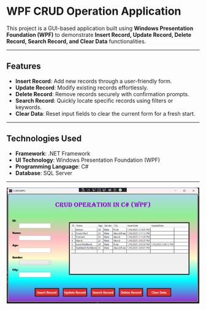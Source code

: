 # WPF CRUD Operation Application  

This project is a GUI-based application built using **Windows Presentation Foundation (WPF)** to demonstrate **Insert Record, Update Record, Delete Record, Search Record, and Clear Data** functionalities.

---

## Features  

- **Insert Record**: Add new records through a user-friendly form.  
- **Update Record**: Modify existing records effortlessly.  
- **Delete Record**: Remove records securely with confirmation prompts.  
- **Search Record**: Quickly locate specific records using filters or keywords.  
- **Clear Data**: Reset input fields to clear the current form for a fresh start.  

---

## Technologies Used  

- **Framework**: .NET Framework  
- **UI Technology**: Windows Presentation Foundation (WPF)  
- **Programming Language**: C#  
- **Database**: SQL Server  

---

![Screenshot](CURD-WPF.png)
